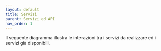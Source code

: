 ```yaml
---
layout: default
title: Servizi
parent: Servizi ed API
nav_order: 1
---
```


Il seguente diagramma illustra le interazioni tra i servizi da realizzare ed i servizi già disponibili.
